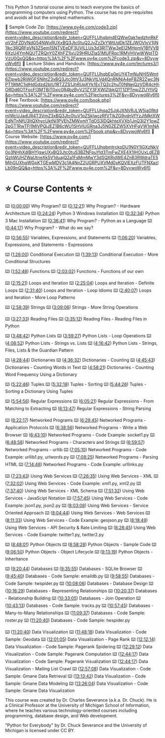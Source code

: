 This Python 3 tutorial course aims to teach everyone the basics of programming computers using Python. The course has no pre-requisites and avoids all but the simplest mathematics.

🔗 Sample Code Zip: [https://www.py4e.com/code3.zip](https://www.youtube.com/redirect?event=video_description&redir_token=QUFFLUhqbmdEQWw0ak1wdzhnRkFqV2hFZDVNdG54NWxRUXxBQ3Jtc0tuQ2JvZzZkYWtUdDk1ZEJWOVlvV1ljN1lkc3RQRFpVN3ZSem1SNTVEeDF3UVlLLUs3d3RlTWw3eEI2MHpmV1BfVVB6XzU4YmNQUTZRQnY0ZXhFZ1IxU29HRUZIaS1MUFRqc1RMVHVwWWpITDVzU0QxQQ&q=https%3A%2F%2Fwww.py4e.com%2Fcode3.zip&v=8DvywoWv6fI) 
🔗 Lecture Slides and Handouts: [https://www.py4e.com/lectures3/](https://www.youtube.com/redirect?event=video_description&redir_token=QUFFLUhqbEp0eUY4TmNuNHl5Wmt6Zlpwb2RjWGFSNlhtZ3xBQ3Jtc0ttV3J3NkVtLVd4QnRNNjA4eFBZR2Zwc3NPT19IMC1idHdGdzd2blU1RTZZS1JhRUpXYk1EcTQ2c2huT0NNejQzVDR4cHhORDd6OTFocFl3MTBiT0xjc0R4bzByV21ZY3FXWlZtbkQ1T1ZPTmpZZUYtVQ&q=https%3A%2F%2Fwww.py4e.com%2Flectures3%2F&v=8DvywoWv6fI) 
🔗 Free Textbook: [https://www.py4e.com/book.php](https://www.youtube.com/redirect?event=video_description&redir_token=QUFFLUhqa25JdjJXNVRJLW5ja0RtdmlWcUJadUR4T3VmZ3xBQ3Jtc0tuV1pZSkIwczRfVTlkZG9vdnVfYzJtMktXWEdNTnNfU3ltQXhycUktNi1PVEhZMWxmYTdOS3lDQkhteXVXb1JnQ3I2Y1owZ2pGT1RwTFl1MlVPQjJEZ1B6cWU1SHVlUGRna3J5N0ZEZW5XVHFqVW1mNA&q=https%3A%2F%2Fwww.py4e.com%2Fbook.php&v=8DvywoWv6fI) 
🔗 Course Website: [https://www.py4e.com/](https://www.youtube.com/redirect?event=video_description&redir_token=QUFFLUhqbmtrckpDU1N0Y1lGXzNkV0o3NHhXdlBHYlgwUXxBQ3Jtc0tuS3BZNFpuYld3TmFwZXE4X1lHOUxLdEZBQzhWUHZWaUtneXk5V1duajQ2a1FsMmMwY3dSQXRjdWE4ZnB3RWdraTE5MjhGUXhqWGpKTGEwMDV3c1A4NnZ2UGRPUXVMd0xKQVlEXzFUTFNXazlLb09nQQ&q=https%3A%2F%2Fwww.py4e.com%2F&v=8DvywoWv6fI)

# ⭐️ Course Contents ⭐️

⌨️ ([0:00:00](https://www.youtube.com/watch?v=8DvywoWv6fI&t=0s)) Why Program? 
⌨️ ([0:12:21](https://www.youtube.com/watch?v=8DvywoWv6fI&t=741s)) Why Program? - Hardware Architecture
⌨️ ([0:24:24](https://www.youtube.com/watch?v=8DvywoWv6fI&t=1464s)) Python 3 Windows Installation 
⌨️ ([0:32:34](https://www.youtube.com/watch?v=8DvywoWv6fI&t=1954s)) Python 3 Mac Installation
⌨️ ([0:36:41](https://www.youtube.com/watch?v=8DvywoWv6fI&t=2201s)) Why Program? - Python as a Language
⌨️ ([0:44:17](https://www.youtube.com/watch?v=8DvywoWv6fI&t=2657s)) Why Program? - What do we say? 

⌨️ ([0:56:55](https://www.youtube.com/watch?v=8DvywoWv6fI&t=3415s)) Variables, Expressions, and Statements 
⌨️ ([1:06:20](https://www.youtube.com/watch?v=8DvywoWv6fI&t=3980s)) Variables, Expressions, and Statements - Expressions

⌨️ ([1:26:00](https://www.youtube.com/watch?v=8DvywoWv6fI&t=5160s)) Conditional Execution 
⌨️ ([1:39:13](https://www.youtube.com/watch?v=8DvywoWv6fI&t=5953s)) Conditional Execution - More Conditional Structures 

⌨️ ([1:52:48](https://www.youtube.com/watch?v=8DvywoWv6fI&t=6768s)) Functions 
⌨️ ([2:03:02](https://www.youtube.com/watch?v=8DvywoWv6fI&t=7382s)) Functions - Functions of our own 

⌨️ ([2:15:21](https://www.youtube.com/watch?v=8DvywoWv6fI&t=8121s)) Loops and Iteration 
⌨️ ([2:25:04](https://www.youtube.com/watch?v=8DvywoWv6fI&t=8704s)) Loops and Iteration - Definite Loops
⌨️ ([2:31:40](https://www.youtube.com/watch?v=8DvywoWv6fI&t=9100s)) Loops and Iteration - Loop Idioms 
⌨️ ([2:40:07](https://www.youtube.com/watch?v=8DvywoWv6fI&t=9607s)) Loops and Iteration - More Loop Patterns 

⌨️ ([2:58:39](https://www.youtube.com/watch?v=8DvywoWv6fI&t=10719s)) Strings 
⌨️ ([3:09:06](https://www.youtube.com/watch?v=8DvywoWv6fI&t=11346s)) Strings - More String Operations 

⌨️ ([3:27:33](https://www.youtube.com/watch?v=8DvywoWv6fI&t=12453s)) Reading Files 
⌨️ ([3:35:12](https://www.youtube.com/watch?v=8DvywoWv6fI&t=12912s)) Reading Files - Reading Files in Python 

⌨️ ([3:48:42](https://www.youtube.com/watch?v=8DvywoWv6fI&t=13722s)) Python Lists 
⌨️ ([3:59:27](https://www.youtube.com/watch?v=8DvywoWv6fI&t=14367s)) Python Lists - Loop Operations 
⌨️ ([4:08:52](https://www.youtube.com/watch?v=8DvywoWv6fI&t=14932s)) Python Lists - Strings vs. Lists
⌨️ ([4:16:42](https://www.youtube.com/watch?v=8DvywoWv6fI&t=15402s)) Python Lists - Strings, Files, Lists & the Guardian Pattern 

⌨️ ([4:28:44](https://www.youtube.com/watch?v=8DvywoWv6fI&t=16124s)) Dictionaries
⌨️ ([4:36:32](https://www.youtube.com/watch?v=8DvywoWv6fI&t=16592s)) Dictionaries - Counting
⌨️ ([4:45:43](https://www.youtube.com/watch?v=8DvywoWv6fI&t=17143s)) Dictionaries - Counting Words in Text
⌨️ ([4:58:21](https://www.youtube.com/watch?v=8DvywoWv6fI&t=17901s)) Dictionaries - Counting Word Frequency Using a Dictionary

⌨️ ([5:22:46](https://www.youtube.com/watch?v=8DvywoWv6fI&t=19366s)) Tuples 
⌨️ ([5:32:18](https://www.youtube.com/watch?v=8DvywoWv6fI&t=19938s)) Tuples - Sorting
⌨️ ([5:44:26](https://www.youtube.com/watch?v=8DvywoWv6fI&t=20666s)) Tuples - Sorting a Dictionary Using Tuples 

⌨️ ([5:54:56](https://www.youtube.com/watch?v=8DvywoWv6fI&t=21296s)) Regular Expressions
⌨️ ([6:05:21](https://www.youtube.com/watch?v=8DvywoWv6fI&t=21921s)) Regular Expressions - From Matching to Extracting 
⌨️ ([6:13:47](https://www.youtube.com/watch?v=8DvywoWv6fI&t=22427s)) Regular Expressions - String Parsing

⌨️ ([6:22:17](https://www.youtube.com/watch?v=8DvywoWv6fI&t=22937s)) Networked Programs 
⌨️ ([6:29:45](https://www.youtube.com/watch?v=8DvywoWv6fI&t=23385s)) Networked Programs - Application Protocols
⌨️ ([6:38:56](https://www.youtube.com/watch?v=8DvywoWv6fI&t=23936s)) Networked Programs - Write a Web Browser 
⌨️ ([6:43:10](https://www.youtube.com/watch?v=8DvywoWv6fI&t=24190s)) Networked Programs - Code Example: socket1.py
⌨️ ([6:48:58](https://www.youtube.com/watch?v=8DvywoWv6fI&t=24538s)) Networked Programs - Characters and Strings
⌨️ ([6:59:57](https://www.youtube.com/watch?v=8DvywoWv6fI&t=25197s)) Networked Programs - urllib
⌨️ ([7:05:10](https://www.youtube.com/watch?v=8DvywoWv6fI&t=25510s)) Networked Programs - Code Example: urllib1.py, urlwords.py
⌨️ ([7:08:25](https://www.youtube.com/watch?v=8DvywoWv6fI&t=25705s)) Networked Programs - Parsing HTML 
⌨️ ([7:14:48](https://www.youtube.com/watch?v=8DvywoWv6fI&t=26088s)) Networked Programs - Code Example: urllinks.py 

⌨️ ([7:23:43](https://www.youtube.com/watch?v=8DvywoWv6fI&t=26623s)) Using Web Services 
⌨️ ([7:26:35](https://www.youtube.com/watch?v=8DvywoWv6fI&t=26795s)) Using Web Services - XML
⌨️ ([7:32:02](https://www.youtube.com/watch?v=8DvywoWv6fI&t=27122s)) Using Web Services - Code Example: xml1.py, xml2.py
⌨️ ([7:37:40](https://www.youtube.com/watch?v=8DvywoWv6fI&t=27460s)) Using Web Services - XML Schema 
⌨️ ([7:51:32](https://www.youtube.com/watch?v=8DvywoWv6fI&t=28292s)) Using Web Services - JavaScipt Notation
⌨️ ([7:57:45](https://www.youtube.com/watch?v=8DvywoWv6fI&t=28665s)) Using Web Services - Code Example: json1.py, json2.py
⌨️ ([8:03:08](https://www.youtube.com/watch?v=8DvywoWv6fI&t=28988s)) Using Web Services - Service Oriented Approach 
⌨️ ([8:04:44](https://www.youtube.com/watch?v=8DvywoWv6fI&t=29084s)) Using Web Services - Web Services 
⌨️ ([8:11:33](https://www.youtube.com/watch?v=8DvywoWv6fI&t=29493s)) Using Web Services - Code Example: geojson.py 
⌨️ ([8:18:49](https://www.youtube.com/watch?v=8DvywoWv6fI&t=29929s)) Using Web Services - API Security & Rate Limiting 
⌨️ ([8:28:45](https://www.youtube.com/watch?v=8DvywoWv6fI&t=30525s)) Using Web Services - Code Example: twitter1.py, twitter2.py

⌨️ ([8:48:01](https://www.youtube.com/watch?v=8DvywoWv6fI&t=31681s)) Python Objects
⌨️ ([8:58:28](https://www.youtube.com/watch?v=8DvywoWv6fI&t=32308s)) Python Objects - Sample Code
⌨️ ([9:06:50](https://www.youtube.com/watch?v=8DvywoWv6fI&t=32810s)) Python Objects - Object Lifecycle 
⌨️ ([9:13:19](https://www.youtube.com/watch?v=8DvywoWv6fI&t=33199s)) Python Objects - Inheritance

⌨️ ([9:20:44](https://www.youtube.com/watch?v=8DvywoWv6fI&t=33644s)) Databases 
⌨️ ([9:35:55](https://www.youtube.com/watch?v=8DvywoWv6fI&t=34555s)) Databases - SQLite Browser 
⌨️ ([9:45:40](https://www.youtube.com/watch?v=8DvywoWv6fI&t=35140s)) Databases - Code Sample: emaildb.py 
⌨️ ([9:58:55](https://www.youtube.com/watch?v=8DvywoWv6fI&t=35935s)) Databases - Code Sample: twspider.py
⌨️ ([10:08:06](https://www.youtube.com/watch?v=8DvywoWv6fI&t=36486s)) Databases - Database Design
⌨️ ([10:16:29](https://www.youtube.com/watch?v=8DvywoWv6fI&t=36989s)) Databases - Representing Relationships
⌨️ ([10:20:37](https://www.youtube.com/watch?v=8DvywoWv6fI&t=37237s)) Databases - Relationship Building 
⌨️ ([10:33:05](https://www.youtube.com/watch?v=8DvywoWv6fI&t=37985s)) Databases - Join Operation
⌨️ ([10:43:13](https://www.youtube.com/watch?v=8DvywoWv6fI&t=38593s)) Databases - Code Sample: tracks.py
⌨️ ([10:57:45](https://www.youtube.com/watch?v=8DvywoWv6fI&t=39465s)) Databases - Many-to-Many Relationships 
⌨️ ([11:09:37](https://www.youtube.com/watch?v=8DvywoWv6fI&t=40177s)) Databases - Code Sample: roster.py
⌨️ ([11:20:40](https://www.youtube.com/watch?v=8DvywoWv6fI&t=40840s)) Databases - Code Sample: twspider.py 

⌨️ ([11:20:40](https://www.youtube.com/watch?v=8DvywoWv6fI&t=40840s)) Data Visualization
⌨️ ([11:48:18](https://www.youtube.com/watch?v=8DvywoWv6fI&t=42498s)) Data Visualization - Code Sample: Geodata
⌨️ ([12:01:05](https://www.youtube.com/watch?v=8DvywoWv6fI&t=43265s)) Data Visualization - Page Rank
⌨️ ([12:12:14](https://www.youtube.com/watch?v=8DvywoWv6fI&t=43934s)) Data Visualization - Code Sample: Pagerank Spidering
⌨️ ([12:29:12](https://www.youtube.com/watch?v=8DvywoWv6fI&t=44952s)) Data Visualization - Code Sample: Pagerank Computation 
⌨️ ([12:44:17](https://www.youtube.com/watch?v=8DvywoWv6fI&t=45857s)) Data Visualization - Code Sample: Pagerank Visualization
⌨️ ([12:44:17](https://www.youtube.com/watch?v=8DvywoWv6fI&t=45857s)) Data Visualization - Mailing List Crawl
⌨️ ([12:57:08](https://www.youtube.com/watch?v=8DvywoWv6fI&t=46628s)) Data Visualization - Code Sample: Gmane Data Retrieval 
⌨️ ([13:13:42](https://www.youtube.com/watch?v=8DvywoWv6fI&t=47622s)) Data Visualization - Code Sample: Gmane Data Modeling 
⌨️ ([13:26:04](https://www.youtube.com/watch?v=8DvywoWv6fI&t=48364s)) Data Visualization - Code Sample: Gmane Data Visualization 

This course was created by Dr. Charles Severance (a.k.a. Dr. Chuck). He is a Clinical Professor at the University of Michigan School of Information, where he teaches various technology-oriented courses including programming, database design, and Web development. 

"Python for Everybody" by Dr. Chuck Severance and the University of Michigan is licensed under CC BY.